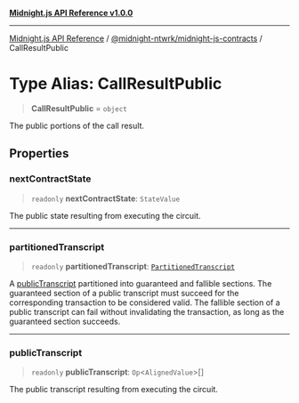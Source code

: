[**Midnight.js API Reference v1.0.0**](../../../README.md)

***

[Midnight.js API Reference](../../../packages.md) / [@midnight-ntwrk/midnight-js-contracts](../README.md) / CallResultPublic

# Type Alias: CallResultPublic

> **CallResultPublic** = `object`

The public portions of the call result.

## Properties

### nextContractState

> `readonly` **nextContractState**: `StateValue`

The public state resulting from executing the circuit.

***

### partitionedTranscript

> `readonly` **partitionedTranscript**: [`PartitionedTranscript`](PartitionedTranscript.md)

A [publicTranscript](#publictranscript) partitioned into guaranteed and fallible sections.
The guaranteed section of a public transcript must succeed for the corresponding
transaction to be considered valid. The fallible section of a public transcript
can fail without invalidating the transaction, as long as the guaranteed section succeeds.

***

### publicTranscript

> `readonly` **publicTranscript**: `Op`\<`AlignedValue`\>[]

The public transcript resulting from executing the circuit.
